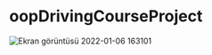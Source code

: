# oopDrivingCourseProject
![Ekran görüntüsü 2022-01-06 163101](https://user-images.githubusercontent.com/81228106/148396689-83d713a5-5b89-4f73-849a-9e87aaa3edda.png)
